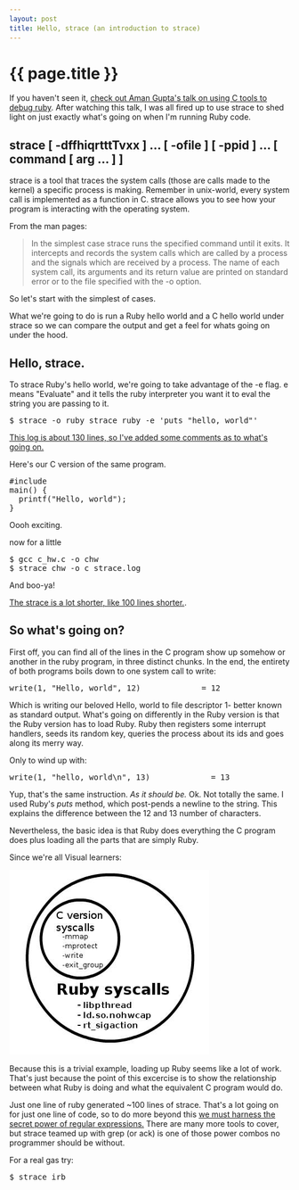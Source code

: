 ```yaml
---
layout: post
title: Hello, strace (an introduction to strace)
---
```


{{ page.title }}
================

If you haven't seen it, [check out Aman Gupta's talk on using C tools to debug ruby](http://vimeo.com/12748731).
After watching this talk, I was all fired up to use strace to 
shed light on just exactly what's going on when I'm running Ruby code.

## strace [ -dffhiqrtttTvxx ]  ...  [ -ofile ] [ -ppid ] ... [ command [ arg ...  ] ]
strace is a tool that traces the system calls (those are calls made to the kernel)
a specific process is making.  Remember in unix-world, every system call is implemented
as a function in C.  strace allows you to see how your program is interacting
with the operating system.

From the man pages:
<blockquote>
In the simplest case strace runs the specified command until it exits.  
It intercepts and records the system calls which are called by a process 
and the signals  which  are  received  by a process.  The name of each system 
call, its arguments and its return value are printed on standard error or to the file
specified with the -o option.  
</blockquote>

So let's start with the simplest of cases.  

What we're going to do is run a Ruby hello world and a C hello world under strace
so we can compare the output and get a feel for whats going on under the hood.

## Hello, strace.

To strace Ruby's hello world, we're going to take advantage of the -e flag.  e means
"Evaluate" and it tells the ruby interpreter you want it to eval the string you are
passing to it.
<pre>
$ strace -o ruby_strace ruby -e 'puts "hello, world"' 
</pre>

[This log is about 130 lines, so I've added some comments 
as to what's going on.](http://github.com/csquared/mojombo.github.com/blob/master/_posts/strace/ruby_strace.log)

Here's our C version of the same program.
<pre>
#include <stdio.h>
main() {
  printf("Hello, world");
}
</pre>
Oooh exciting.

now for a little
<pre>
$ gcc c_hw.c -o chw
$ strace chw -o c_strace.log
</pre>
And boo-ya!

[The strace is a lot shorter, like 100 lines shorter.](http://github.com/csquared/mojombo.github.com/blob/master/_posts/strace/c_strace.log).  

## So what's going on?

First off, you can find all of the lines in the C program show up somehow or another in the ruby program, in three distinct chunks.
In the end, the entirety of both programs boils down to one system call to write:

<pre>
write(1, "Hello, world", 12)             = 12  
</pre>

Which is writing our beloved Hello, world to file descriptor 1- better known as standard output.
What's going on differently in the Ruby version is that the Ruby version has to load Ruby.
Ruby then registers some interrupt handlers, seeds its random key, queries the process about its ids and goes along its merry way.  

Only to wind up with:

<pre>
write(1, "hello, world\n", 13)             = 13  
</pre>

Yup, that's the same instruction.  *As it should be.*  Ok.  Not totally the same.  I used Ruby's
_puts_ method, which post-pends a newline to the string.  This explains the difference between
the 12 and 13 number of characters. 

Nevertheless, the basic idea is that Ruby does everything the C program does plus loading all the parts that are simply Ruby.

Since we're all Visual learners:

<img src="/images/strace_img.jpg" />

Because this is a trivial example, loading up Ruby seems like a lot of work.  That's just because
the point of this excercise is to show the relationship between what Ruby is doing and what the 
equivalent C program would do.

Just one line of ruby generated ~100 lines of strace.  That's a lot going on
for just one line of code, so to do more beyond this [we must harness the secret power of regular
expressions.](http://xkcd.com/208/)  There are many more tools to cover, but
strace teamed up with grep (or ack) is one of those power combos no programmer 
should be without.

For a real gas try:
<pre>
$ strace irb
</pre>
